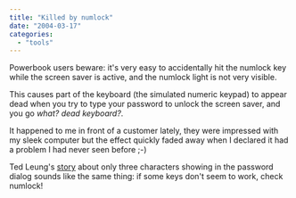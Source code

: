 ```yaml
---
title: "Killed by numlock"
date: "2004-03-17"
categories: 
  - "tools"
---
```


Powerbook users beware: it's very easy to accidentally hit the numlock key while the screen saver is active, and the numlock light is not very visible.

This causes part of the keyboard (the simulated numeric keypad) to appear dead when you try to type your password to unlock the screen saver, and you go _what? dead keyboard?_.

It happened to me in front of a customer lately, they were impressed with my sleek computer but the effect quickly faded away when I declared it had a problem I had never seen before ;-)

Ted Leung's [story](http://www.sauria.com/blog/2004/03/16#864) about only three characters showing in the password dialog sounds like the same thing: if some keys don't seem to work, check numlock!
